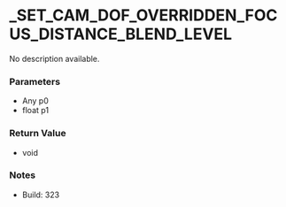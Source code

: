 # _SET_CAM_DOF_OVERRIDDEN_FOCUS_DISTANCE_BLEND_LEVEL

No description available.

### Parameters
* Any p0
* float p1

### Return Value
* void

### Notes
* Build: 323

